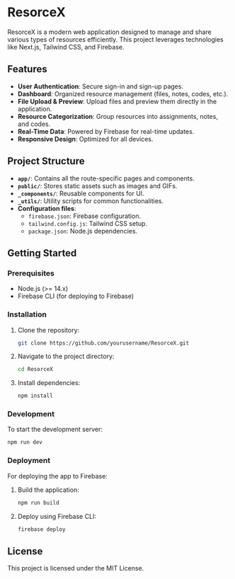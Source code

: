
# ResorceX

ResorceX is a modern web application designed to manage and share various types of resources efficiently. This project leverages technologies like Next.js, Tailwind CSS, and Firebase.

## Features

- **User Authentication**: Secure sign-in and sign-up pages.
- **Dashboard**: Organized resource management (files, notes, codes, etc.).
- **File Upload & Preview**: Upload files and preview them directly in the application.
- **Resource Categorization**: Group resources into assignments, notes, and codes.
- **Real-Time Data**: Powered by Firebase for real-time updates.
- **Responsive Design**: Optimized for all devices.

## Project Structure

- **`app/`**: Contains all the route-specific pages and components.
- **`public/`**: Stores static assets such as images and GIFs.
- **`_components/`**: Reusable components for UI.
- **`_utils/`**: Utility scripts for common functionalities.
- **Configuration files**: 
  - `firebase.json`: Firebase configuration.
  - `tailwind.config.js`: Tailwind CSS setup.
  - `package.json`: Node.js dependencies.

## Getting Started

### Prerequisites

- Node.js (>= 14.x)
- Firebase CLI (for deploying to Firebase)

### Installation

1. Clone the repository:
   ```bash
   git clone https://github.com/yourusername/ResorceX.git
   ```
2. Navigate to the project directory:
   ```bash
   cd ResorceX
   ```
3. Install dependencies:
   ```bash
   npm install
   ```

### Development

To start the development server:

```bash
npm run dev
```

### Deployment

For deploying the app to Firebase:

1. Build the application:
   ```bash
   npm run build
   ```
2. Deploy using Firebase CLI:
   ```bash
   firebase deploy
   ```

## License

This project is licensed under the MIT License.
